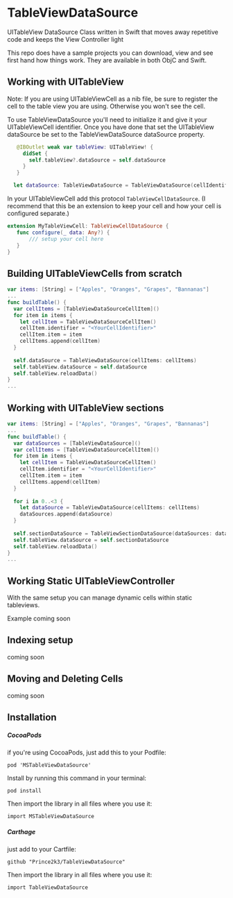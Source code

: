 # TableViewDataSource
UITableView DataSource Class written in Swift that moves away repetitive code and keeps the View Controller light

This repo does have a sample projects you can download, view and see first hand how things work. They are available in both ObjC and Swift.

## Working with UITableView
Note: If you are using UITableViewCell as a nib file, be sure to register the cell to the table view you are using. Otherwise you won't see the cell.

To use TableViewDataSource you'll need to initialize it and give it your UITableViewCell identifier. Once you have done that set the UITableView dataSource be set to the TableViewDataSource dataSource property. 
```Swift
   @IBOutlet weak var tableView: UITableView! {
     didSet {
       self.tableView?.dataSource = self.dataSource
     }
   }

  let dataSource: TableViewDataSource = TableViewDataSource(cellIdentifier: "<YourCellIdentifier>")
```
In your UITableViewCell add this protocol `TableViewCellDataSource`. (I recommend that this be an extension to keep your cell and how your cell is configured separate.)
```Swift
extension MyTableViewCell: TableViewCellDataSource {
   func configure(_ data: Any?) {
       /// setup your cell here     
   }  
}
```

## Building UITableViewCells from scratch

```Swift
var items: [String] = ["Apples", "Oranges", "Grapes", "Bannanas"]
...
func buildTable() {
  var cellItems = [TableViewDataSourceCellItem]()
  for item in items {
    let cellItem = TableViewDataSourceCellItem()
    cellItem.identifier = "<YourCellIdentifier>"
    cellItem.item = item
    cellItems.append(cellItem)
  }
  
  self.dataSource = TableViewDataSource(cellItems: cellItems)
  self.tableView.dataSource = self.dataSource
  self.tableView.reloadData()
} 
...
```
## Working with UITableView sections
```Swift
var items: [String] = ["Apples", "Oranges", "Grapes", "Bannanas"]
...
func buildTable() {
  var dataSources = [TableViewDataSource]()
  var cellItems = [TableViewDataSourceCellItem]()
  for item in items {
    let cellItem = TableViewDataSourceCellItem()
    cellItem.identifier = "<YourCellIdentifier>"
    cellItem.item = item
    cellItems.append(cellItem)
  }
  
  for i in 0..<3 {
    let dataSource = TableViewDataSource(cellItems: cellItems)
    dataSources.append(dataSource)
  }
  
  self.sectionDataSource = TableViewSectionDataSource(dataSources: dataSources)
  self.tableView.dataSource = self.sectionDataSource
  self.tableView.reloadData()
} 
...
```
## Working Static UITableViewController
With the same setup you can manage dynamic cells within static tableviews. 

Example coming soon

## Indexing setup
coming soon

## Moving and Deleting Cells
coming soon

## Installation

##### CocoaPods

if you're using CocoaPods, just add this to your Podfile: 
```
pod 'MSTableViewDataSource'
```
Install by running this command in your terminal:
```
pod install
```
Then import the library in all files where you use it:
```
import MSTableViewDataSource
```

##### Carthage 
just add to your Cartfile:
```
github "Prince2k3/TableViewDataSource"
```
Then import the library in all files where you use it:
```
import TableViewDataSource
```
